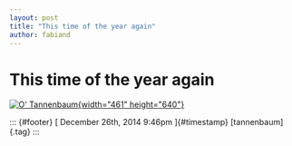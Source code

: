 ```yaml
---
layout: post
title: "This time of the year again"
author: fabiand
---
```



This time of the year again
===========================

[![O\'
Tannenbaum](https://farm3.staticflickr.com/2106/2086030921_80cf29799e_z.jpg?zz=1){width="461"
height="640"}](https://www.flickr.com/photos/mappix/2086030921 "O' Tannenbaum by Micah A. Ponce, on Flickr")

::: {#footer}
[ December 26th, 2014 9:46pm ]{#timestamp} [tannenbaum]{.tag}
:::
